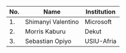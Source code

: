 | No. | Name                   | Institution            |
| --- |------------------------|------------------------|
| 1.  | Shimanyi Valentino     | Microsoft              | 
| 2.  | Morris Kaburu          | Dekut                  |
| 3.  | Sebastian Opiyo        | USIU-Afria             |    